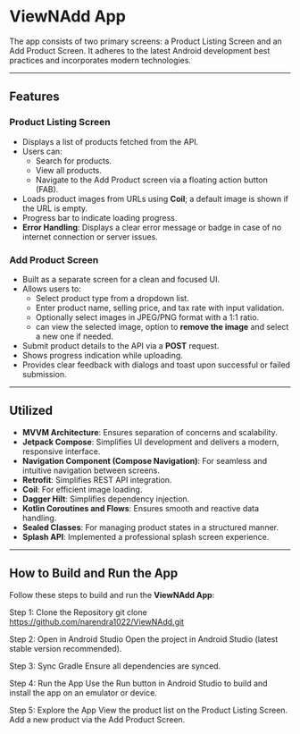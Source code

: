 # ViewNAdd App
 The app consists of two primary screens: a Product Listing Screen and an Add Product Screen. It adheres to the latest Android development best practices and incorporates modern technologies.

---

## Features

### **Product Listing Screen**
- Displays a list of products fetched from the API.
- Users can:
  - Search for products.
  - View all products.
  - Navigate to the Add Product screen via a floating action button (FAB).
- Loads product images from URLs using **Coil**; a default image is shown if the URL is empty.
- Progress bar to indicate loading progress.
- **Error Handling**: Displays a clear error message or badge in case of no internet connection or server issues.

### **Add Product Screen**
- Built as a separate screen for a clean and focused UI.
- Allows users to:
  - Select product type from a dropdown list.
  - Enter product name, selling price, and tax rate with input validation.
  - Optionally select images in JPEG/PNG format with a 1:1 ratio.
  - can view the selected image, option to **remove the image** and select a new one if needed.
- Submit product details to the API via a **POST** request.
- Shows progress indication while uploading.
- Provides clear feedback with dialogs and toast upon successful or failed submission.

---

## Utilized
- **MVVM Architecture**: Ensures separation of concerns and scalability.
- **Jetpack Compose**: Simplifies UI development and delivers a modern, responsive interface.
- **Navigation Component (Compose Navigation)**: For seamless and intuitive navigation between screens.
- **Retrofit**: Simplifies REST API integration.
- **Coil**: For efficient image loading.
- **Dagger Hilt**: Simplifies dependency injection.
- **Kotlin Coroutines and Flows**: Ensures smooth and reactive data handling.
- **Sealed Classes**: For managing product states in a structured manner.
- **Splash API**: Implemented a professional splash screen experience.

---

## How to Build and Run the App

Follow these steps to build and run the **ViewNAdd App**:

Step 1: Clone the Repository
git clone https://github.com/narendra1022/ViewNAdd.git


Step 2: Open in Android Studio
Open the project in Android Studio (latest stable version recommended).

Step 3: Sync Gradle
Ensure all dependencies are synced.

Step 4: Run the App
Use the Run button in Android Studio to build and install the app on an emulator or device.

Step 5: Explore the App
View the product list on the Product Listing Screen.
Add a new product via the Add Product Screen.
